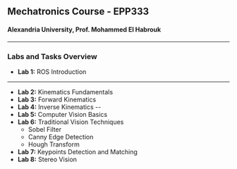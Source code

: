 ## Mechatronics Course - EPP333
#### Alexandria University,  Prof. Mohammed El Habrouk
----
### Labs and Tasks Overview
- **Lab 1:** ROS Introduction
----
- **Lab 2:** Kinematics Fundamentals
- **Lab 3:** Forward Kinematics
- **Lab 4:** Inverse Kinematics
--
- **Lab 5:** Computer Vision Basics
- **Lab 6:** Traditional Vision Techniques
   - Sobel Filter
   - Canny Edge Detection
   - Hough Transform
- **Lab 7:** Keypoints Detection and Matching
- **Lab 8:** Stereo Vision
